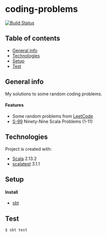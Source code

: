 # coding-problems
[![Build Status](http://img.shields.io/travis/badges/badgerbadgerbadger.svg?style=flat-square)](https://travis-ci.org/badges/badgerbadgerbadger)

## Table of contents
* [General info](#general-info)
* [Technologies](#technologies)
* [Setup](#setup)
* [Test](#test)

## General info
My solutions to some random coding problems. 

#### Features
* Some random problems from [LeetCode](https://leetcode.com/)
* [S-99](http://aperiodic.net/phil/scala/s-99/) Ninety-Nine Scala Problems (1-11)
	
## Technologies
Project is created with:
* [Scala](https://www.scala-lang.org) 2.13.2 
* [scalatest](https://www.scalatest.org/) 3.1.1

## Setup
#### Install
* [sbt](https://www.scala-sbt.org)
	
## Test
```
$ sbt test
```

